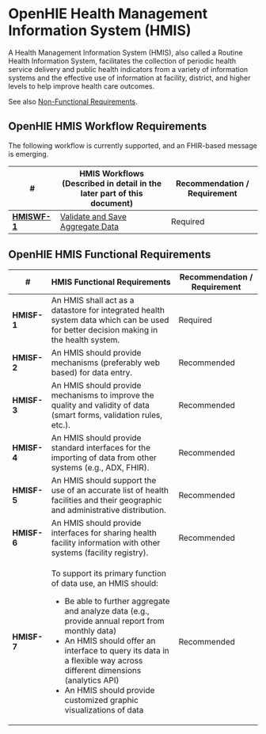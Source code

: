 # OpenHIE Health Management Information System  (HMIS)

A Health Management Information System (HMIS), also called a Routine Health Information System, facilitates the collection of periodic health service delivery and public health indicators from a variety of information systems and the effective use of information at facility, district, and higher levels to help improve health care outcomes.

See also [Non-Functional Requirements](non-functional-requirements.md).&#x20;

## **OpenHIE HMIS Workflow Requirements**&#x20;

The following workflow is currently supported, and an FHIR-based message is emerging.&#x20;

| #                                                                                                         | **HMIS Workflows (Described in detail in the later part of this document)**                                           | **Recommendation / Requirement** |
| --------------------------------------------------------------------------------------------------------- | --------------------------------------------------------------------------------------------------------------------- | -------------------------------- |
| ****[**HMISWF-1**](../introduction/aggregate-reporting-workflows/validate-and-save-aggregate-data.md)**** | [Validate and Save Aggregate Data](../introduction/aggregate-reporting-workflows/validate-and-save-aggregate-data.md) | Required                         |

## **OpenHIE HMIS Functional Requirements**&#x20;

| #           | **HMIS Functional Requirements**                                                                                                                                                                                                                                                                                                                                                             | **Recommendation / Requirement** |
| ----------- | -------------------------------------------------------------------------------------------------------------------------------------------------------------------------------------------------------------------------------------------------------------------------------------------------------------------------------------------------------------------------------------------- | -------------------------------- |
| **HMISF-1** | An HMIS shall act as a datastore for integrated health system data which can be used for better decision making in the health system.                                                                                                                                                                                                                                                        |  Required                        |
| **HMISF-2** | An HMIS should provide mechanisms (preferably web based) for data entry.                                                                                                                                                                                                                                                                                                                     | Recommended                      |
| **HMISF-3** | An HMIS should provide mechanisms to improve the quality and validity of data (smart forms, validation rules, etc.).                                                                                                                                                                                                                                                                         | Recommended                      |
| **HMISF-4** | An HMIS should provide standard interfaces for the importing of data from other systems (e.g., ADX, FHIR).                                                                                                                                                                                                                                                                                   | Recommended                      |
| **HMISF-5** | An HMIS should support the use of an accurate list of health facilities and their geographic and administrative distribution.                                                                                                                                                                                                                                                                | Recommended                      |
| **HMISF-6** | An HMIS should  provide interfaces for sharing health facility information with other systems (facility registry).                                                                                                                                                                                                                                                                           | Recommended                      |
| **HMISF-7** | <p></p><p>To support its primary function of data use, an HMIS should:</p><ul><li>Be able to further aggregate and analyze data (e.g., provide annual report from monthly data)</li><li>An HMIS should offer an interface to query its data in a flexible way across different dimensions (analytics API)</li><li>An HMIS should provide customized graphic visualizations of data</li></ul> | Recommended                      |
